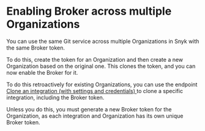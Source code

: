 # Enabling Broker across multiple Organizations

You can use the same Git service across multiple Organizations in Snyk with the same Broker token.

To do this, create the token for an Organization and then create a new Organization based on the original one. This clones the token, and you can now enable the Broker for it.

To do this retroactively for existing Organizations, you can use the endpoint [Clone an integration (with settings and credentials) ](../../../snyk-api/reference/integrations-v1.md#org-orgid-integrations-integrationid-clone)to clone a specific integration, including the Broker token.

Unless you do this, you must generate a new Broker token for the Organization, as each integration and Organization has its own unique Broker token.
